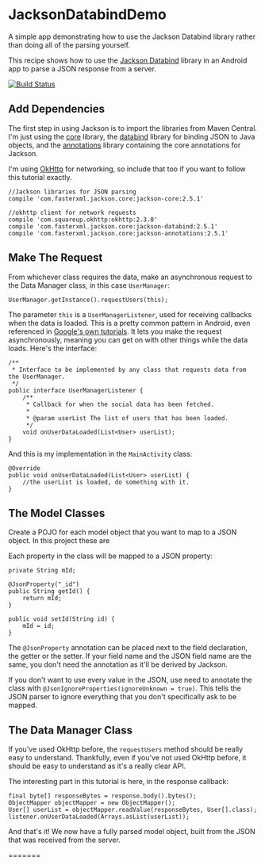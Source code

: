 # JacksonDatabindDemo
A simple app demonstrating how to use the Jackson Databind library rather than doing all of the parsing yourself.

This recipe shows how to use the [Jackson Databind][jackson-databind] library in an Android app to parse a JSON response from a server.

[![Build Status](https://img.shields.io/travis/neilmcguiggan/jackson_databind_demo.svg)](https://travis-ci.org/neilmcguiggan/jackson_databind_demo)

## Add Dependencies

The first step in using Jackson is to import the libraries from Maven Central. I'm just using the [core][jackson-core] library, the [databind][jackson-databind] library for binding JSON to Java objects, and the [annotations][jackson-annotations] library containing the core annotations for Jackson.

I'm using [OkHttp][okhttp] for networking, so include that too if you want to follow this tutorial exactly.

```
//Jackson libraries for JSON parsing
compile 'com.fasterxml.jackson.core:jackson-core:2.5.1'

//okhttp client for network requests
compile 'com.squareup.okhttp:okhttp:2.3.0'
compile 'com.fasterxml.jackson.core:jackson-databind:2.5.1'
compile 'com.fasterxml.jackson.core:jackson-annotations:2.5.1'
```

## Make The Request

From whichever class requires the data, make an asynchronous request to the Data Manager class, in this case `UserManager`:

```
UserManager.getInstance().requestUsers(this);
```

The parameter `this` is a `UserManagerListener`, used for receiving callbacks when the data is loaded. This is a pretty common pattern in Android, even referenced in [Google's own tutorials][callbacks]. It lets you make the request asynchronously, meaning you can get on with other things while the data loads. Here's the interface:

```
/**
 * Interface to be implemented by any class that requests data from the UserManager.
 */
public interface UserManagerListener {
    /**
     * Callback for when the social data has been fetched.
     *
     * @param userList The list of users that has been loaded.
     */
    void onUserDataLoaded(List<User> userList);
}
```

And this is my implementation in the `MainActivity` class:

```
@Override
public void onUserDataLoaded(List<User> userList) {
    //the userList is loaded, do something with it.
}
```

## The Model Classes

Create a POJO for each model object that you want to map to a JSON object. In this project these are 

Each property in the class will be mapped to a JSON property:
```
private String mId;

@JsonProperty("_id")
public String getId() {
    return mId;
}

public void setId(String id) {
    mId = id;
}
```

The `@JsonProperty` annotation can be placed next to the field declaration, the getter or the setter. If your field name and the JSON field name are the same, you don't need the annotation as it'll be derived by Jackson.

If you don't want to use every value in the JSON, use need to annotate the class with `@JsonIgnoreProperties(ignoreUnknown = true)`. This tells the JSON parser to ignore everything that you don't specifically ask to be mapped.

## The Data Manager Class

If you've used OkHttp before, the `requestUsers` method should be really easy to understand. Thankfully, even if you've not used OkHttp before, it should be easy to understand as it's a really clear API.

The interesting part in this tutorial is here, in the response callback:

```
final byte[] responseBytes = response.body().bytes();
ObjectMapper objectMapper = new ObjectMapper();
User[] userList = objectMapper.readValue(responseBytes, User[].class);
listener.onUserDataLoaded(Arrays.asList(userList));
```



And that's it! We now have a fully parsed model object, built from the JSON that was received from the server.

[jackson]: https://github.com/FasterXML/jackson "GitHub: FasterXML/jackson"
[jackson-core]: https://github.com/FasterXML/jackson-core "GitHub: FasterXML/jackson-core"
[jackson-databind]: https://github.com/FasterXML/jackson-databind "GitHub: FasterXML/jackson-databind"
[jackson-annotations]: https://github.com/FasterXML/jackson-annotations "GitHub: FasterXML/jackson-annotations"
[okhttp]: http://square.github.io/okhttp/ "OkHttp"
[callbacks]: http://developer.android.com/training/basics/fragments/communicating.html "Communicating with Other Fragments"
[jsonparser]: https://github.com/FasterXML/jackson-core/blob/master/src/main/java/com/fasterxml/jackson/core/JsonParser.java "JsonParser.java"
[jsontokens]: https://github.com/FasterXML/jackson-core/blob/master/src/main/java/com/fasterxml/jackson/core/JsonToken.java "JsonToken.java"
=======

